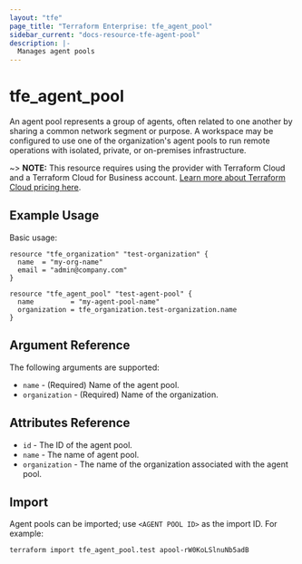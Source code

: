 ```yaml
---
layout: "tfe"
page_title: "Terraform Enterprise: tfe_agent_pool"
sidebar_current: "docs-resource-tfe-agent-pool"
description: |-
  Manages agent pools
---
```


# tfe_agent_pool

An agent pool represents a group of agents, often related to one another by sharing a common
network segment or purpose. A workspace may be configured to use one of the organization's agent
pools to run remote operations with isolated, private, or on-premises infrastructure.

~> **NOTE:** This resource requires using the provider with Terraform Cloud and a Terraform Cloud
for Business account.
[Learn more about Terraform Cloud pricing here](https://www.hashicorp.com/products/terraform/pricing).

## Example Usage

Basic usage:

```hcl
resource "tfe_organization" "test-organization" {
  name  = "my-org-name"
  email = "admin@company.com"
}

resource "tfe_agent_pool" "test-agent-pool" {
  name         = "my-agent-pool-name"
  organization = tfe_organization.test-organization.name
}
```

## Argument Reference

The following arguments are supported:

* `name` - (Required) Name of the agent pool.
* `organization` - (Required) Name of the organization.

## Attributes Reference

* `id` - The ID of the agent pool.
* `name` - The name of agent pool.
* `organization` - The name of the organization associated with the agent pool.

## Import

Agent pools can be imported; use `<AGENT POOL ID>` as the import ID. For example:

```shell
terraform import tfe_agent_pool.test apool-rW0KoLSlnuNb5adB
```
